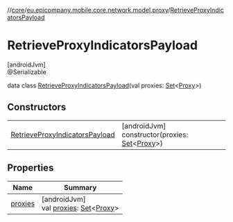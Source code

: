 //[core](../../../index.md)/[eu.epicompany.mobile.core.network.model.proxy](../index.md)/[RetrieveProxyIndicatorsPayload](index.md)

# RetrieveProxyIndicatorsPayload

[androidJvm]\
@Serializable

data class [RetrieveProxyIndicatorsPayload](index.md)(val proxies: [Set](https://kotlinlang.org/api/latest/jvm/stdlib/kotlin.collections/-set/index.html)&lt;[Proxy](../-proxy/index.md)&gt;)

## Constructors

| | |
|---|---|
| [RetrieveProxyIndicatorsPayload](-retrieve-proxy-indicators-payload.md) | [androidJvm]<br>constructor(proxies: [Set](https://kotlinlang.org/api/latest/jvm/stdlib/kotlin.collections/-set/index.html)&lt;[Proxy](../-proxy/index.md)&gt;) |

## Properties

| Name | Summary |
|---|---|
| [proxies](proxies.md) | [androidJvm]<br>val [proxies](proxies.md): [Set](https://kotlinlang.org/api/latest/jvm/stdlib/kotlin.collections/-set/index.html)&lt;[Proxy](../-proxy/index.md)&gt; |
